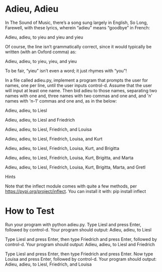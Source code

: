 # Adieu, Adieu

In The Sound of Music, there’s a song sung largely in English, So Long, Farewell, with these lyrics, wherein “adieu” means “goodbye” in French:

Adieu, adieu, to yieu and yieu and yieu

Of course, the line isn’t grammatically correct, since it would typically be written (with an Oxford comma) as:

Adieu, adieu, to yieu, yieu, and yieu

To be fair, “yieu” isn’t even a word; it just rhymes with “you”!

In a file called adieu.py, implement a program that prompts the user for names, one per line, until the user inputs control-d. Assume that the user will input at least one name. Then bid adieu to those names, separating two names with one and, three names with two commas and one and, and 'n' names with 'n-1' commas and one and, as in the below:

Adieu, adieu, to Liesl

Adieu, adieu, to Liesl and Friedrich

Adieu, adieu, to Liesl, Friedrich, and Louisa

Adieu, adieu, to Liesl, Friedrich, Louisa, and Kurt

Adieu, adieu, to Liesl, Friedrich, Louisa, Kurt, and Brigitta

Adieu, adieu, to Liesl, Friedrich, Louisa, Kurt, Brigitta, and Marta

Adieu, adieu, to Liesl, Friedrich, Louisa, Kurt, Brigitta, Marta, and Gretl

Hints

Note that the inflect module comes with quite a few methods, per https://pypi.org/project/inflect. You can install it with:
pip install inflect

# How to Test
Run your program with python adieu.py. Type Liesl and press Enter, followed by control-d. Your program should output:
Adieu, adieu, to Liesl 

Type Liesl and press Enter, then type Friedrich and press Enter, followed by control-d. Your program should output:
Adieu, adieu, to Liesl and Friedrich

Type Liesl and press Enter, then type Friedrich and press Enter. Now type Louisa and press Enter, followed by control-d. Your program should output:
Adieu, adieu, to Liesl, Friedrich, and Louisa
